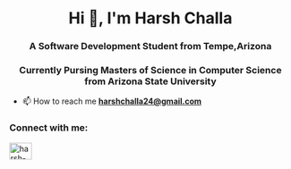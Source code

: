 

<h1 align="center">Hi 👋, I'm Harsh Challa</h1>
<h3 align="center">A Software Development Student from Tempe,Arizona</h3>
<h3 align="center">Currently Pursing Masters of Science in Computer Science from Arizona State University</h3>

- 📫 How to reach me **harshchalla24@gmail.com**

<h3 align="left">Connect with me:</h3>
<p align="left">
<a href="https://linkedin.com/in/harsh-challa" target="blank"><img align="center" src="https://raw.githubusercontent.com/rahuldkjain/github-profile-readme-generator/master/src/images/icons/Social/linked-in-alt.svg" alt="harsh-challa" height="30" width="40" /></a>
</p>

